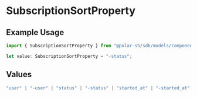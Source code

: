 # SubscriptionSortProperty

## Example Usage

```typescript
import { SubscriptionSortProperty } from "@polar-sh/sdk/models/components";

let value: SubscriptionSortProperty = "-status";
```

## Values

```typescript
"user" | "-user" | "status" | "-status" | "started_at" | "-started_at" | "current_period_end" | "-current_period_end" | "price_amount" | "-price_amount" | "subscription_tier_type" | "-subscription_tier_type" | "product" | "-product"
```